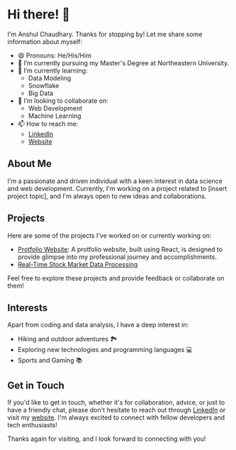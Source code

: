 # Hi there! 👋
I'm Anshul Chaudhary. Thanks for stopping by! Let me share some information about myself:

- 😄 Pronouns: He/His/Him
- 🔭 I’m currently pursuing my Master's Degree at Northeastern University.
- 🌱 I’m currently learning:
  - Data Modeling
  - Snowflake
  - Big Data
- 👯 I’m looking to collaborate on:
  - Web Development
  - Machine Learning
- 📫 How to reach me:
  - [LinkedIn](https://www.linkedin.com/in/chaudharyanshul/)
  - [Website](https://chaudharyanshul.com/)

## About Me
I'm a passionate and driven individual with a keen interest in data science and web development. Currently, I'm working on a project related to [insert project topic], and I'm always open to new ideas and collaborations.

## Projects
Here are some of the projects I've worked on or currently working on:

- [Protfolio Website](https://github.com/ChaudharyAnshul/Anshul_Personal_Website): A protfolio website, built using React, is designed to provide glimpse into my professional journey and accomplishments.
- [Real-Time Stock Market Data Processing](https://github.com/ChaudharyAnshul/Stock-Market-Real-Time-Data)

Feel free to explore these projects and provide feedback or collaborate on them!

## Interests
Apart from coding and data analysis, I have a deep interest in:
- Hiking and outdoor adventures 🏞️
- Exploring new technologies and programming languages 💻
- Sports and Gaming 📚

## Get in Touch
If you'd like to get in touch, whether it's for collaboration, advice, or just to have a friendly chat, please don't hesitate to reach out through [LinkedIn](https://www.linkedin.com/in/chaudharyanshul/) or visit my [website](https://chaudharyanshul.com/). I'm always excited to connect with fellow developers and tech enthusiasts!

Thanks again for visiting, and I look forward to connecting with you!
